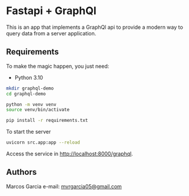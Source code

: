 # Fastapi + GraphQl

This is an app that implements a GraphQl api to provide a modern way to query data from a server application.


## Requirements

To make the magic happen, you just need:

- Python 3.10

```bash
mkdir graphql-demo
cd graphql-demo
```

```bash
python -m venv venv
source venv/bin/activate
```

```bash
pip install -r requirements.txt
```

To start the server
```bash
uvicorn src.app:app --reload
```

Access the service in [http://localhost:8000/graphql](http://localhost:8000/graphql).

## Authors

Marcos Garcia
e-mail: mvrgarcia05@gmail.com
